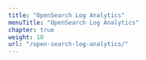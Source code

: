 ```yaml
---
title: "OpenSearch Log Analytics"
menuTitle: "OpenSearch Log Analytics"
chapter: true
weight: 10
url: "/open-search-log-analytics/"
---
```


